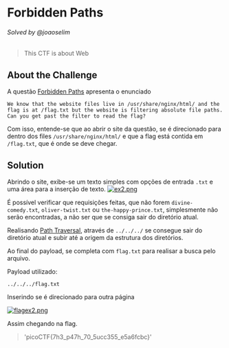 # Forbidden Paths
###### Solved by @joaoselim
> This CTF is about Web

## About the Challenge
A questão [Forbidden Paths](https://play.picoctf.org/practice/challenge/270?page=1&search=forbi) apresenta o enunciado

`We know that the website files live in /usr/share/nginx/html/ and the flag is at /flag.txt but the website is filtering absolute file paths. Can you get past the filter to read the flag?`

Com isso, entende-se que ao abrir o site da questão, se é direcionado para dentro dos files `/usr/share/nginx/html/` e que a flag está contida em `/flag.txt`, que é onde se deve chegar.

## Solution
Abrindo o site, exibe-se um texto simples com opções de entrada `.txt` e uma área para a inserção de texto.
[![ex2.png](https://i.postimg.cc/wT1C6gXK/ex2.png)](https://postimg.cc/WhPW8RYS)

É possível verificar que requisições feitas, que não forem `divine-comedy.txt`, `oliver-twist.txt` ou `the-happy-prince.txt`, simplesmente não serão encontradas, a não ser que se consiga sair do diretório atual. 

Realisando [Path Traversal](https://portswigger.net/web-security/file-path-traversal), através de `../../../` se consegue sair do diretório atual e subir até a origem da estrutura dos diretórios.

Ao final do payload, se completa com `flag.txt` para realisar a busca pelo arquivo.

Payload utilizado:
```
../../../flag.txt
```
Inserindo se é direcionado para outra página

[![flagex2.png](https://i.postimg.cc/zGCbcmPW/flagex2.png)](https://postimg.cc/k25g2HCX)

Assim chegando na flag.
>'picoCTF{7h3_p47h_70_5ucc355_e5a6fcbc}'
